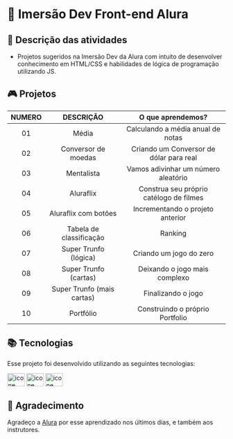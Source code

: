 # 🏃 Imersão Dev Front-end Alura

## 📝 Descrição das atividades
* Projetos sugeridos na Imersão Dev da Alura com intuito de desenvolver conhecimento em HTML/CSS e habilidades de lógica de programação utilizando JS.

## 🎮 Projetos
NUMERO | DESCRIÇÃO | O que aprendemos?
:-------: | :-------: | :-------:
01 | Média | Calculando a média anual de notas | => Sintaxe, variáveis e principais operadores matemáticos
02 | Conversor de moedas | Criando um Conversor de dólar para real | => Lógica, operadores matemáticos e refatoração
03 | Mentalista | Vamos adivinhar um número aleatório | => Operadores relacionais, funções simples
04 | Aluraflix | Construa seu próprio catélogo de filmes | Arrays e listas
05 | Aluraflix com botões | Incrementando o projeto anterior | Funções
06 | Tabela de classificação | Ranking | POO e classificação
07 | Super Trunfo (lógica) | Criando um jogo do zero | Aprofundando na lógica
08 | Super Trunfo (cartas) | Deixando o jogo mais complexo | Aprofundando na lógica
09 | Super Trunfo (mais cartas) | Finalizando o jogo | Design e aparência
10 | Portfólio | Construindo o próprio Portfolio | Portfólio




## 📚 Tecnologias

Esse projeto foi desenvolvido utilizando as seguintes tecnologias:

<div style="display: inline_block">
<img  alt="icone html 5" height="30" width="40" src="https://cdn.jsdelivr.net/gh/devicons/devicon/icons/html5/html5-original.svg"> 
<img  alt="icone css 3" height="30" width="40" src="https://cdn.jsdelivr.net/gh/devicons/devicon/icons/css3/css3-original.svg""> 
<img  alt="icone Javascript" height="30" width="40" src="https://cdn.jsdelivr.net/gh/devicons/devicon/icons/javascript/javascript-original.svg"> 
</div>


## 👏 Agradecimento

Agradeço a [Alura](https://www.alura.com.br/) por esse aprendizado nos últimos dias, e também aos instrutores.
